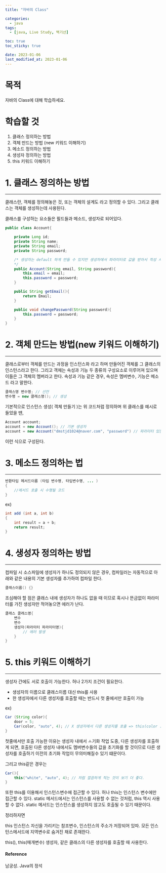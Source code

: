 ```yaml
---
title: "자바의 Class"

categories:
  - java
tags:
  - [java, Live Study, 백기선]

toc: true
toc_sticky: true

date: 2023-01-06
last_modified_at: 2023-01-06
---
```


# 목적

자바의 Class에 대해 학습하세요.


# 학습할 것

1. 클래스 정의하는 방법
2. 객체 만드는 방법 (new 키워드 이해하기)
3. 메소드 정의하는 방법
4. 생성자 정의하는 방법
5. this 키워드 이해하기

# 1. 클래스 정의하는 방법

---

클래스란, 객체를 정의해놓은 것, 또는 객체의 설계도 라고 정의할 수 있다. 그리고 클래스는 객체를 생성하는데 사용된다.

클래스를 구성하는 요소들은 필드들과 메소드, 생성자로 되어있다.

```java
public class Account{

	private Long id;
	private String name;
	private String email;
	private String password;

    /* 생성자는 default 하게 만들 수 있지만 생성자에서 파라미터로 값을 받아서 작성 시, 반드        시 작성해주어야 한다.
    */
    public Account(String email, String password){
        this.email = email;
        this.password = password;
    }

	public String getEmail(){
		return Email;
	}

	public void changePassword(String password){
		this.password = password;
	}
}
```

# 2. 객체 만드는 방법(new 키워드 이해하기)

---

클래스로부터 객체를 만드는 과정을 인스턴스화 라고 하며 만들어진 객체를 그 클래스의 인스턴스라고 한다. 그리고 객체는 속성과 기능 두 종류의 구성요소로 이루어져 있으며 이들은 그 객체의 멤버라고 한다. 속성과 기능 같은 경우, 속성은 멤버변수, 기능은 메소드 라고 말한다.

```java
클래스명 변수명; // 선언
변수명 = new 클래스명(); // 생성
```

기본적으로 인스턴스 생성( 객체 만들기 )는 위 코드처럼 정의하며 위 클래스를 예시로 들었을 땐,

```java
Account account;
account = new Account(); // 기본 생성자
account = new Account("dmstjd1024@naver.com", "password") // 파라미터 있는 생성자
```

이런 식으로 구성된다.

# 3. 메소드 정의하는 법

---

```java
반환타입 메서드이름 (타입 변수명, 타입변수명, ... )
{
	//메서드 호출 시 수행될 코드
}
```

ex)

```java
int add (int a, int b)
{
	int result = a + b;
	return result;
}
```



# 4. 생성자 정의하는 방법

---

컴파일 시 소스파일에 생성자가 하나도 정의되지 않은 경우, 컴파일러는 자동적으로 아래와 같은 내용의 기본 생성자를 추가하여 컴파일 한다.

```java
클래스이름() {}
```

조심해야 할 점은 클래스 내에 생성자가 하나도 없을 때 이므로 혹시나 뜬금없이 파라미터를 가진 생성자만 적어놓으면 에러가 난다.

```java
클래스 클래스명{
	변수
	변수
	생성자(파라미터 파라미터명){
		// 에러 발생
	}
}
```

# 5. this 키워드 이해하기

---

생성자 간에도 서로 호출이 가능한다. 허나 2가지 조건이 필요한다.

- 생성자의 이름으로 클래스이름 대신 this를 사용
- 한 생성자에서 다른 생성자를 호출할 때는 반드시 첫 줄에서만 호출이 가능

ex)

```java
Car (String color){
	door = 5;
	Car(color, "auto", 4); // X 생성자에서 다른 생성자를 호출 => this(color ....) 생성 O
}
```

첫줄에서만 호출 가능한 이유는 생성자 내에서 ㅗ기화 작업 도중, 다른 생성자를 호출하게 되면, 호출된 다른 생성자 내에서도 멤버변수들의 값을 초기화를 할 것이므로 다른 생성자를 호출하기 이전의 초기화 작업이 무의미해질수 있기 떄문이다.

그리고 this같은 경우는

```java
Car(){
	this("white", "auto", 4); // 처럼 깔끔하게 적는 것이 보기 더 좋다.
}
```

또한 this를 이용해서 인스턴스변수에 접근할 수 있다. 허나 this는 인스턴스 변수에만 접근할 수 있다. static 메서드에서는 인스턴스를 사용할 수 없는 것처럼, this 역시 사용할 수 없다. static 메서드는 인스턴스를 생성하지 않고도 호출될 수 있기 때문이다.

정리하자면

this 인스턴스 자신을 가리키는 참조변수, 인스턴스의 주소가 저장되어 있따. 모든 인스턴스메서드에 지역변수로 숨겨진 채로 존재한다.

this(), this(매개변수) 생성자, 같은 클래스의 다른 생성자를 호출할 때 사용한다.



#### Reference

남궁성. Java의 정석
